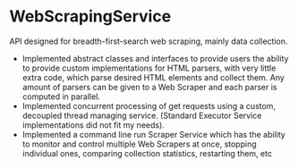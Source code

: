 # WebScrapingService
API designed for breadth-first-search web scraping, mainly data collection.
<ul>
  <li> Implemented abstract classes and interfaces to provide users the ability to provide custom 
implementations for HTML parsers, with very little extra code, which parse desired HTML elements and 
collect them. Any amount of parsers can be given to a Web Scraper and each parser is computed in parallel. 
  </li>
  <li>Implemented concurrent processing of get requests using a custom, decoupled thread managing service.
(Standard Executor Service implementations did not fit my needs).
  </li>
  <li>
Implemented a command line run Scraper Service which has the ability to monitor and control multiple 
Web Scrapers at once, stopping individual ones, comparing collection statistics, restarting them, etc
  </li>
</ul>
